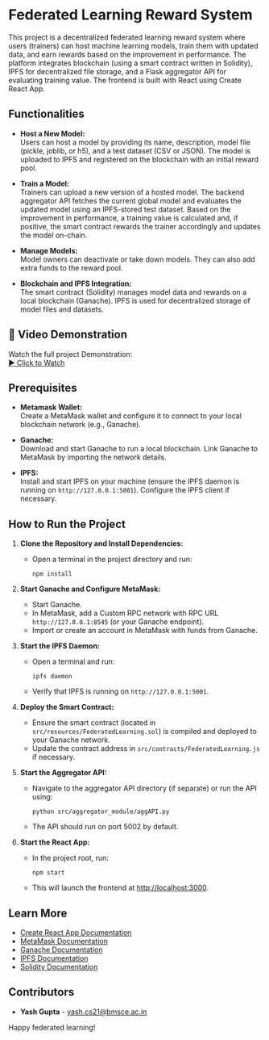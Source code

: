 # Federated Learning Reward System

This project is a decentralized federated learning reward system where users (trainers) can host machine learning models, train them with updated data, and earn rewards based on the improvement in performance. The platform integrates blockchain (using a smart contract written in Solidity), IPFS for decentralized file storage, and a Flask aggregator API for evaluating training value. The frontend is built with React using Create React App.

## Functionalities

- **Host a New Model:**  
  Users can host a model by providing its name, description, model file (pickle, joblib, or h5), and a test dataset (CSV or JSON). The model is uploaded to IPFS and registered on the blockchain with an initial reward pool.

- **Train a Model:**  
  Trainers can upload a new version of a hosted model. The backend aggregator API fetches the current global model and evaluates the updated model using an IPFS-stored test dataset. Based on the improvement in performance, a training value is calculated and, if positive, the smart contract rewards the trainer accordingly and updates the model on-chain.

- **Manage Models:**  
  Model owners can deactivate or take down models. They can also add extra funds to the reward pool.

- **Blockchain and IPFS Integration:**  
  The smart contract (Solidity) manages model data and rewards on a local blockchain (Ganache). IPFS is used for decentralized storage of model files and datasets.

## 🎥 Video Demonstration

Watch the full project Demonstration:  
[▶️ Click to Watch](project_demonstration.mp4)

## Prerequisites

- **Metamask Wallet:**  
  Create a MetaMask wallet and configure it to connect to your local blockchain network (e.g., Ganache).

- **Ganache:**  
  Download and start Ganache to run a local blockchain. Link Ganache to MetaMask by importing the network details.

- **IPFS:**  
  Install and start IPFS on your machine (ensure the IPFS daemon is running on `http://127.0.0.1:5001`). Configure the IPFS client if necessary.

## How to Run the Project

1. **Clone the Repository and Install Dependencies:**
   - Open a terminal in the project directory and run:
     ```
     npm install
     ```

2. **Start Ganache and Configure MetaMask:**
   - Start Ganache.
   - In MetaMask, add a Custom RPC network with RPC URL `http://127.0.0.1:8545` (or your Ganache endpoint).
   - Import or create an account in MetaMask with funds from Ganache.

3. **Start the IPFS Daemon:**
   - Open a terminal and run:
     ```
     ipfs daemon
     ```
   - Verify that IPFS is running on `http://127.0.0.1:5001`.

4. **Deploy the Smart Contract:**
   - Ensure the smart contract (located in `src/resources/FederatedLearning.sol`) is compiled and deployed to your Ganache network.
   - Update the contract address in `src/contracts/FederatedLearning.js` if necessary.

5. **Start the Aggregator API:**
   - Navigate to the aggregator API directory (if separate) or run the API using:
     ```
     python src/aggregator_module/aggAPI.py
     ```
   - The API should run on port 5002 by default.

6. **Start the React App:**
   - In the project root, run:
     ```
     npm start
     ```
   - This will launch the frontend at [http://localhost:3000](http://localhost:3000).

## Learn More

- [Create React App Documentation](https://facebook.github.io/create-react-app/docs/getting-started)
- [MetaMask Documentation](https://docs.metamask.io/)
- [Ganache Documentation](https://trufflesuite.com/ganache/)
- [IPFS Documentation](https://docs.ipfs.io/)
- [Solidity Documentation](https://docs.soliditylang.org/)

## Contributors

- **Yash Gupta** - [yash.cs21@bmsce.ac.in](mailto:yash.cs21@bmsce.ac.in)

Happy federated learning!
